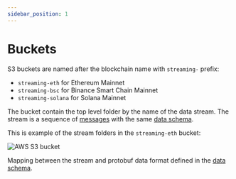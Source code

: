 ```yaml
---
sidebar_position: 1
---
```


# Buckets

S3 buckets are named after the blockchain name with ```streaming-``` prefix:

* ```streaming-eth``` for Ethereum Mainnet
* ```streaming-bsc``` for Binance Smart Chain Mainnet
* ```streaming-solana``` for Solana Mainnet

The bucket contain the top level folder by the name of the data stream.
The stream is a sequence of [messages](messages) with the same [data schema](../protobuf).

This is example of the stream folders in the ```streaming-eth``` bucket:

![AWS S3 bucket](/img/aws/s3_bucket.png)

Mapping between the stream and protobuf data format defined in the [data schema](../protobuf).


